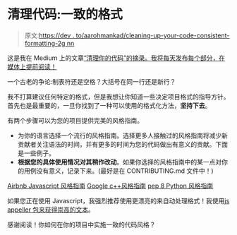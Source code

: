 # 清理代码:一致的格式

> 原文:[https://dev . to/aarohmankad/cleaning-up-your-code-consistent-formatting-2g nn](https://dev.to/aarohmankad/cleaning-up-your-code-consistent-formatting-2gnn)

这是我在 Medium 上的文章[“清理你的代码”的摘录。我将每天发布每个部分，在媒体上提前阅读！](https://medium.com/acm-ucr/cleaning-up-your-code-8c2a88cb47fc)

一个古老的争论:制表符还是空格？大括号在同一行还是新行？

我不打算建议任何特定的格式，但是我想让你知道一些决定项目格式的指导方针。首先也是最重要的，一旦你找到了一种可以使用的格式化方法，**坚持下去**。

有两个步骤可以为您的项目提供完美的风格指南。

*   为你的语言选择一个流行的风格指南。选择更多人接触过的风格指南将减少新贡献者关注语法的时间，并有更多的时间为您的代码做出有意义的贡献。下面是一些例子。
*   **根据您的具体使用情况对其稍作改动**。如果你选择的风格指南中的某一点对你的用例没有意义，记录下来。(最好是在 CONTRIBUTING.md 文件中！)

[Airbnb Javascript 风格指南](https://github.com/airbnb/javascript)
[Google c++风格指南](https://google.github.io/styleguide/cppguide.html)
[pep 8 Python 风格指南](https://www.python.org/dev/peps/pep-0008/)

如果您正在使用 Javascript，我强烈推荐使用更漂亮的来自动处理格式！我使用[js appeller 包来获得崇高的文本](https://github.com/jonlabelle/SublimeJsPrettier)。

感谢阅读！你如何在你的项目中实施一致的代码风格？